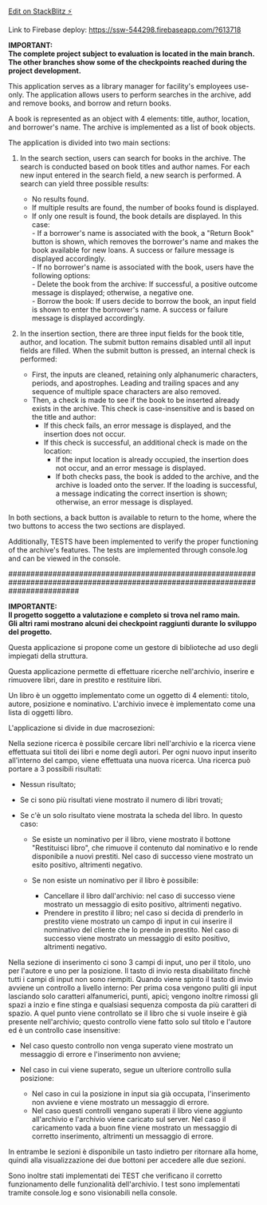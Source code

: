 [Edit on StackBlitz ⚡️](https://stackblitz.com/edit/angular-tk7hbp)

Link to Firebase deploy: https://ssw-544298.firebaseapp.com/?613718        

**IMPORTANT:   
The complete project subject to evaluation is located in the main branch.   
The other branches show some of the checkpoints reached during the project development.**   

This application serves as a library manager for facility's employees use-only.
The application allows users to perform searches in the archive, add and remove books, and borrow and return books.

A book is represented as an object with 4 elements: title, author, location, and borrower's name. The archive is implemented as a list of book objects.

The application is divided into two main sections:

1. In the search section, users can search for books in the archive. The search is conducted based on book titles and author names. For each new input entered in the search field, a new search is performed. A search can yield three possible results:
   - No results found.   
   - If multiple results are found, the number of books found is displayed.   
   - If only one result is found, the book details are displayed. In this case:   
         - If a borrower's name is associated with the book, a "Return Book" button is shown, which removes the borrower's name and makes the book available for new loans. A success or failure message is displayed accordingly.   
         - If no borrower's name is associated with the book, users have the following options:   
                - Delete the book from the archive: If successful, a positive outcome message is displayed; otherwise, a negative one.   
                - Borrow the book: If users decide to borrow the book, an input field is shown to enter the borrower's name. A success or failure message is displayed accordingly.   

2. In the insertion section, there are three input fields for the book title, author, and location. The submit button remains disabled until all input fields are filled. When the submit button is pressed, an internal check is performed:
   - First, the inputs are cleaned, retaining only alphanumeric characters, periods, and apostrophes. Leading and trailing spaces and any sequence of multiple space characters are also removed.
   - Then, a check is made to see if the book to be inserted already exists in the archive. This check is case-insensitive and is based on the title and author:
     - If this check fails, an error message is displayed, and the insertion does not occur.
      - If this check is successful, an additional check is made on the location:
         - If the input location is already occupied, the insertion does not occur, and an error message is displayed.
         - If both checks pass, the book is added to the archive, and the archive is loaded onto the server. If the loading is successful, a message indicating the correct insertion is shown; otherwise, an error message is displayed.

In both sections, a back button is available to return to the home, where the two buttons to access the two sections are displayed.

Additionally, TESTS have been implemented to verify the proper functioning of the archive's features. The tests are implemented through console.log and can be viewed in the console.    

################################################################################################################################    

**IMPORTANTE:     
Il progetto soggetto a valutazione e completo si trova nel ramo main.     
Gli altri rami mostrano alcuni dei checkpoint raggiunti durante lo sviluppo del progetto.**    

Questa applicazione si propone come un gestore di biblioteche ad uso degli impiegati della struttura.

Questa applicazione permette di effettuare ricerche nell'archivio, inserire e rimuovere libri, dare in prestito e restituire libri. 

Un libro è un oggetto implementato come un oggetto di 4 elementi: titolo, autore, posizione e nominativo. L'archivio invece è implementato come una lista di oggetti libro.        

L'applicazione si divide in due macrosezioni:

Nella sezione ricerca è possibile cercare libri nell'archivio e la ricerca viene effettuata sui titoli dei libri e nome degli autori.
Per ogni nuovo input inserito all'interno del campo, viene effettuata una nuova ricerca. Una ricerca può portare a 3 possibili risultati: 
- Nessun risultato;
- Se ci sono più risultati viene mostrato il numero di libri trovati;
- Se c'è un solo risultato viene mostrata la scheda del libro. In questo caso:

    - Se esiste un nominativo per il libro, viene mostrato il bottone "Restituisci libro", che rimuove il contenuto dal nominativo e lo rende disponibile a nuovi prestiti. Nel caso di successo viene mostrato un esito positivo, altrimenti negativo.
    - Se non esiste un nominativo per il libro è possibile:

      - Cancellare il libro dall'archivio: nel caso di successo viene mostrato un messaggio di esito positivo, altrimenti negativo.
      - Prendere in prestito il libro; nel caso si decida di prenderlo in prestito viene mostrato un campo di input in cui inserire il nominativo del cliente che lo prende in prestito. Nel caso di successo viene mostrato un messaggio di esito positivo, altrimenti negativo.


Nella sezione di inserimento ci sono 3 campi di input, uno per il titolo, uno per l'autore e uno per la posizione. Il tasto di invio resta disabilitato finchè tutti i campi di input non sono riempiti. Quando viene spinto il tasto di invio avviene un controllo a livello interno:
Per prima cosa vengono puliti gli input lasciando solo caratteri alfanumerici, punti, apici; vengono inoltre rimossi gli spazi a inzio e fine stinga e qualsiasi sequenza composta da più caratteri di spazio. 
A quel punto viene controllato se il libro che si vuole inseire è già presente nell'archivio; questo controllo viene fatto solo sul titolo e l'autore ed è un controllo case insensitive:
- Nel caso questo controllo non venga superato viene mostrato un messaggio di errore e l'inserimento non avviene; 
- Nel caso in cui viene superato, segue un ulteriore controllo sulla posizione:  

  - Nel caso in cui la posizione in input sia già occupata, l'inserimento non avviene e viene mostrato un messaggio di errore. 
  - Nel caso questi controlli vengano superati il libro viene aggiunto all'archivio e l'archivio viene caricato sul server. 
  Nel caso il caricamento vada a buon fine viene mostrato un messaggio di corretto inserimento, altrimenti un messaggio di errore.


In entrambe le sezioni è disponibile un tasto indietro per ritornare alla home, quindi alla visualizzazione dei due bottoni per accedere alle due sezioni.    

Sono inoltre stati implementati dei TEST che verificano il corretto funzionamento delle funzionalità dell'archivio. I test sono implementati tramite console.log e sono visionabili nella console.
